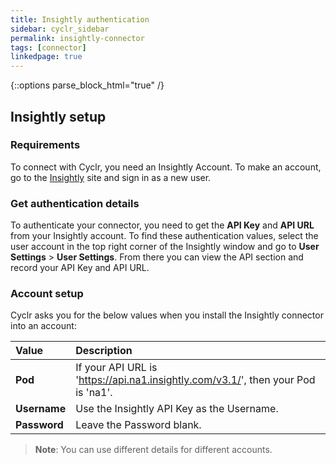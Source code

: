 ```yaml
---
title: Insightly authentication
sidebar: cyclr_sidebar
permalink: insightly-connector
tags: [connector]
linkedpage: true
---
```

{::options parse_block_html="true" /}
<section class="card">

## Insightly setup

### Requirements

To connect with Cyclr, you need an Insightly Account. To make an account, go to the [Insightly](https://login.insightly.com/) site and sign in as a new user.

### Get authentication details

To authenticate your connector, you need to get the **API Key** and **API URL** from your Insightly account. To find these authentication values, select the user account in the top right corner of the Insightly window and go to **User Settings** > **User Settings**. From there you can view the API section and record your API Key and API URL.

</section>
<section class="card">

### Account setup

Cyclr asks you for the below values when you install the Insightly connector into an account:

| **Value**          | **Description**                                                                       |
| :----------------- | :------------------------------------------------------------------------------------ |
| **Pod**            | If your API URL is 'https://api.na1.insightly.com/v3.1/', then your Pod is 'na1'. |
| **Username**       | Use the Insightly API Key as the Username.                                            |
| **Password**       | Leave the Password blank.                                                             |

> **Note**: You can use different details for different accounts.

</section>
